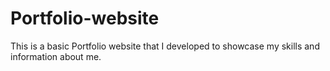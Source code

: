 # Portfolio-website
This is a basic Portfolio website that I developed to showcase my skills and information about me.
